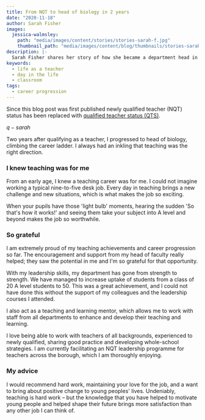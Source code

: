 ```yaml
---
title: From NQT to head of biology in 2 years
date: "2020-11-18"
author: Sarah Fisher
images:
  jessica-walmsley:
    path: "media/images/content/stories/stories-sarah-f.jpg"
    thumbnail_path: "media/images/content/blog/thumbnails/stories-sarah-f.jpg"
description: |-
  Sarah Fisher shares her story of how she became a department head in a subject she loves.
keywords:
  - life as a teacher
  - day in the life
  - classroom
tags:
  - career progression
---
```


Since this blog post was first published newly qualified teacher (NQT) status has been replaced with [qualified teacher status (QTS)](/what-is-qts).

$q-sarah$

Two years after qualifying as a teacher, I progressed to head of biology, climbing the career ladder. I always had an inkling that teaching was the right direction.

### I knew teaching was for me

From an early age, I knew a teaching career was for me. I could not imagine working a typical nine-to-five desk job. Every day in teaching brings a new challenge and new situations, which is what makes the job so exciting.

When your pupils have those 'light bulb' moments, hearing the sudden 'So that's how it works!' and seeing them take your subject into A level and beyond makes the job so worthwhile.

### So grateful

I am extremely proud of my teaching achievements and career progression so far. The encouragement and support from my head of faculty really helped; they saw the potential in me and I'm so grateful for that opportunity.

With my leadership skills, my department has gone from strength to strength. We have managed to increase uptake of students from a class of 20 A level students to 50. This was a great achievement, and I could not have done this without the support of my colleagues and the leadership courses I attended.

I also act as a teaching and learning mentor, which allows me to work with staff from all departments to enhance and develop their teaching and learning.

I love being able to work with teachers of all backgrounds, experienced to newly qualified, sharing good practice and developing whole-school strategies. I am currently facilitating an NQT leadership programme for teachers across the borough, which I am thoroughly enjoying.

### My advice

I would recommend hard work, maintaining your love for the job, and a want to bring about positive change to young peoples' lives. Undeniably, teaching is hard work – but the knowledge that you have helped to motivate young people and helped shape their future brings more satisfaction than any other job I can think of.